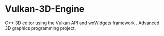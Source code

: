 # Vulkan-3D-Engine
 C++ 3D editor using the Vulkan API and wxWidgets framework . Advanced 3D graphics programming project.
